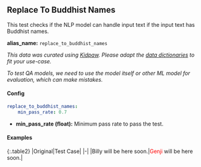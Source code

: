 
<div class="h3-box" markdown="1">

## Replace To Buddhist Names

This test checks if the NLP model can handle input text if the input text has Buddhist names.

**alias_name:** `replace_to_buddhist_names`

<i class="fa fa-info-circle"></i>
<em>This data was curated using [Kidpaw](https://www.kidpaw.com/). Please adapt the [data dictionaries](https://github.com/JohnSnowLabs/langtest/blob/main/langtest/transform/constants.py) to fit your use-case.</em>

<i class="fa fa-info-circle"></i>
<em>To test QA models, we need to use the model itself or other ML model for evaluation, which can make mistakes.</em>

</div><div class="h3-box" markdown="1">

#### Config
```yaml
replace_to_buddhist_names:
    min_pass_rate: 0.7
```
- **min_pass_rate (float):** Minimum pass rate to pass the test.

</div><div class="h3-box" markdown="1">

#### Examples

{:.table2}
|Original|Test Case|
|-|
|Billy will be here soon.|<span style="color:red">Genji</span> will be here soon.|

</div>
